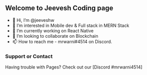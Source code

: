 ## Welcome to Jeevesh Coding page

- 👋 Hi, I’m @jeeveshw
- 👀 I’m interested in Mobile dev & Full stack in MERN Stack
- 🌱 I’m currently working on React Native  
- 💞️ I’m looking to collaborate on Blockchain
- 📫 How to reach me - mrwarni#4514 on Discord.

<!---
jeeveshw/jeeveshw is a ✨ special ✨ repository because its `README.md` (this file) appears on your GitHub profile.
You can click the Preview link to take a look at your changes.
--->




### Support or Contact

Having trouble with Pages? Check out our [Discord #mrwarni4514]
